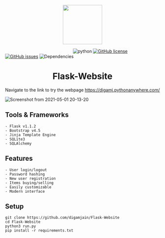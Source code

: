 <p align="center"><img src="https://user-images.githubusercontent.com/42437393/116786009-3d0f8b80-aaba-11eb-8002-2f432d3c2973.png" width="128px"></p>

&nbsp;&nbsp;&nbsp;&nbsp;&nbsp;&nbsp;&nbsp;&nbsp;&nbsp;&nbsp;&nbsp;&nbsp;&nbsp;
&nbsp;&nbsp;&nbsp;&nbsp;&nbsp;&nbsp;&nbsp;&nbsp;&nbsp;&nbsp;&nbsp;&nbsp;&nbsp;
&nbsp;&nbsp;&nbsp;&nbsp;&nbsp;&nbsp;&nbsp;&nbsp;&nbsp;&nbsp;&nbsp;&nbsp;&nbsp;
&nbsp;&nbsp;&nbsp;&nbsp;&nbsp;&nbsp;&nbsp;&nbsp;&nbsp;&nbsp;&nbsp;&nbsp;&nbsp;
![python](https://img.shields.io/badge/python-v3.8.5-blue)
[![GitHub license](https://img.shields.io/github/license/digamjain/Flask-Website)](https://github.com/digamjain/Flask-Website/blob/master/LICENSE)
[![GitHub issues](https://img.shields.io/github/issues/digamjain/Flask-Website)](https://github.com/digamjain/Flask-Website/issues)
![Dependencies](https://img.shields.io/badge/dependencies-up%20to%20date-brightgreen.svg)

<h1 align="center">Flask-Website</h1>

Navigate to the link to try the webpage
https://digamj.pythonanywhere.com/

![Screenshot from 2021-05-01 20-13-20](https://user-images.githubusercontent.com/42437393/116788194-ec9e2b00-aac5-11eb-9e8f-5972a73938b0.png)

## Tools & Frameworks
```
- Flask v1.1.2
- Bootstrap v4.5
- Jinja Template Engine
- SQLite3
- SQLAlchemy
```

## Features
```
- User login/logout
- Password hashing
- New user registration
- Items buying/selling
- Easily customizable
- Modern interface
```

## Setup
```
git clone https://github.com/digamjain/Flask-Website
cd Flask-Website
python3 run.py
pip install -r requirements.txt
```
